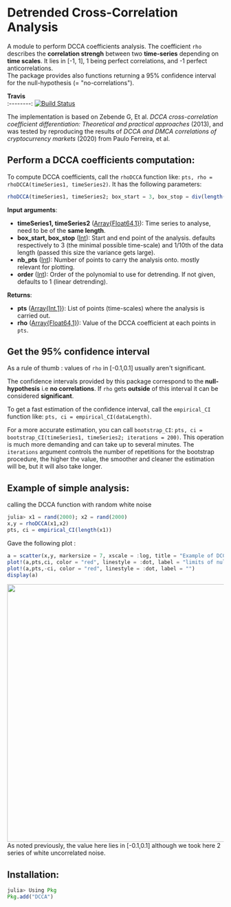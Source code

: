 Detrended Cross-Correlation Analysis
=================================================

A module to perform DCCA coefficients analysis. The coefficient ```rho``` describes the **correlation strengh** between two **time-series** depending on **time scales**. It lies in [-1, 1], 1 being perfect correlations, and -1 perfect anticorrelations.\
The package provides also functions returning a 95% confidence interval for the null-hypothesis (= "no-correlations"). 

 **Travis**     
:--------:
[![Build Status](https://travis-ci.com/johncwok/DCCA.jl.svg?branch=master)](https://travis-ci.com/johncwok/DCCA.jl)

The implementation is based on 
Zebende G, Et al. *DCCA cross-correlation coefficient differentiation: Theoretical and practical approaches* (2013), and was tested by reproducing the results of _DCCA and DMCA correlations of cryptocurrency markets_ (2020) from Paulo Ferreira, et al.

## Perform a DCCA coefficients computation:

To compute DCCA coefficients, call the ```rhoDCCA``` function like: ```pts, rho = rhoDCCA(timeSeries1, timeSeries2)```. It has the following parameters:
```Julia
rhoDCCA(timeSeries1, timeSeries2; box_start = 3, box_stop = div(length(series1),10), nb_pts = 30, order = 1)
``` 
**Input arguments**:
* **timeSeries1, timeSeries2** ([Array{Float64,1}](https://docs.julialang.org/en/v1/base/arrays/)): Time series to analyse, need to be of the **same length**.
* **box_start, box_stop** ([Int](https://docs.julialang.org/en/v1/manual/integers-and-floating-point-numbers/)): Start and end point of the analysis. defaults respectively to 3 (the minimal possible time-scale) and 1/10th of the data length (passed this size the variance gets large).
* **nb_pts** ([Int](https://docs.julialang.org/en/v1/manual/integers-and-floating-point-numbers/)): Number of points to carry the analysis onto. mostly relevant for plotting.
* **order**  ([Int](https://docs.julialang.org/en/v1/manual/integers-and-floating-point-numbers/)): Order of the polynomial to use for detrending. If not given, defaults to 1 (linear detrending).

**Returns**:
* **pts** ([Array{Int,1}](https://docs.julialang.org/en/v1/base/arrays/)): List of points (time-scales) where the analysis is carried out.
* **rho** ([Array{Float64,1}](https://docs.julialang.org/en/v1/base/arrays/)): Value of the DCCA coefficient at each points in ```pts```.

## Get the 95% confidence interval
As a rule of thumb : values of ```rho``` in [-0.1,0.1] usually aren't significant.

The confidence intervals provided by this package correspond to the **null-hypothesis** i.e **no correlations**. If ```rho``` gets **outside** of this interval it can be considered **significant**.

To get a fast estimation of the confidence interval, call the ```empirical_CI``` function like: ```pts, ci = empirical_CI(dataLength)```. 

For a more accurate estimation, you can call ```bootstrap_CI```: ```pts, ci = bootstrap_CI(timeSeries1, timeSeries2; iterations = 200)```. This operation is much more demanding and can take up to several minutes. The ```iterations``` argument controls the number of repetitions for the bootstrap procedure, the higher the value, the smoother and cleaner the estimation will be, but it will also take longer.

## Example of simple analysis:

calling the DCCA function with random white noise

```julia
julia> x1 = rand(2000); x2 = rand(2000)
x,y = rhoDCCA(x1,x2)
pts, ci = empirical_CI(length(x1))
```
Gave the following plot :

```julia
a = scatter(x,y, markersize = 7, xscale = :log, title = "Example of DCCA analysis : \n Correlations between two white noise time series", label = "rho coefficients", xlabel = "window sizes", ylabel = "Correlation strengh")
plot!(a,pts,ci, color = "red", linestyle = :dot, label = "limits of null-hypothesis")
plot!(a,pts,-ci, color = "red", linestyle = :dot, label = "")
display(a)
```
<img src="https://user-images.githubusercontent.com/34754896/71250144-34804000-231f-11ea-912b-d2bdbacfd22b.JPG" width="600">
As noted previously, the value here lies in [-0.1,0.1] although we took here 2 series of white uncorrelated noise.

## Installation:
 ```julia
julia> Using Pkg
 Pkg.add("DCCA")
 ```
